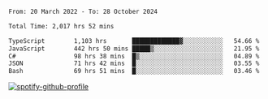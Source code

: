 <!--START_SECTION:waka-->

```txt
From: 20 March 2022 - To: 28 October 2024

Total Time: 2,017 hrs 52 mins

TypeScript        1,103 hrs       █████████████▓░░░░░░░░░░░   54.66 %
JavaScript        442 hrs 50 mins █████▒░░░░░░░░░░░░░░░░░░░   21.95 %
C#                98 hrs 38 mins  █▒░░░░░░░░░░░░░░░░░░░░░░░   04.89 %
JSON              71 hrs 42 mins  █░░░░░░░░░░░░░░░░░░░░░░░░   03.55 %
Bash              69 hrs 51 mins  █░░░░░░░░░░░░░░░░░░░░░░░░   03.46 %
```

<!--END_SECTION:waka-->
[![spotify-github-profile](https://spotify-github-profile.vercel.app/api/view?uid=c00zprrvy9xiloa9qnco3hmng&cover_image=true&theme=novatorem&show_offline=false&background_color=121212&bar_color=53b14f&bar_color_cover=false)](https://spotify-github-profile.vercel.app/api/view?uid=c00zprrvy9xiloa9qnco3hmng&redirect=true)



